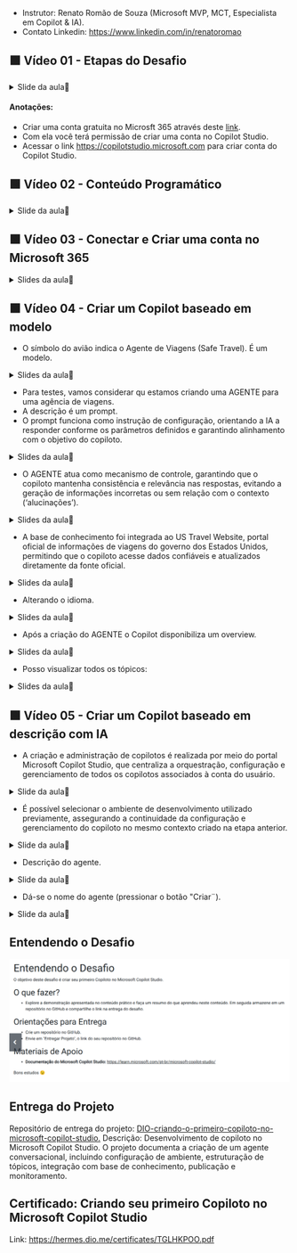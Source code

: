 
- Instrutor: Renato Romão de Souza (Microsoft MVP, MCT, Especialista em Copilot & IA).
- Contato Linkedin: https://www.linkedin.com/in/renatoromao

## 🟩 Vídeo 01 - Etapas do Desafio

<details>
<summary> Slide da aula🔻</summary>
<p align="center">
    <img src="images/image.png" alt="" width="840">
</p>
</details>

#### Anotações:

- Criar uma conta gratuita no Microsft 365 através deste [link](https://copilot.microsoft.com/chats/v1Ed4quJJ6RGC3asffb1H#:~:text=Criar%20uma%20conta%20gratuita%20no,.).
- Com ela você terá permissão de criar uma conta no Copilot Studio.
- Acessar o link https://copilotstudio.microsoft.com para criar conta do Copilot Studio.

## 🟩 Vídeo 02 - Conteúdo Programático

<details>
<summary> Slide da aula🔻</summary>
<p align="center">
    <img src="images/image-2.png" alt="" width="840">
</p>
</details>

## 🟩 Vídeo 03 - Conectar e Criar uma conta no Microsoft 365

<details>
<summary> Slides da aula🔻</summary>
<p align="center">
    <img src="images/image-5.png" alt="" width="840">
</p>

<p align="center">
    <img src="images/image-6.png" alt="" width="840">
</p>

<p align="center">
    <img src="images/image-7.png" alt="" width="840">
</p>

<p align="center">
    <img src="images/image-8.png" alt="" width="840">
</p>

<p align="center">
    <img src="images/image-9.png" alt="" width="840">
</p>

</details> 

## 🟩 Vídeo 04 - Criar um Copilot baseado em modelo

- O símbolo do avião indica o Agente de Viagens (Safe Travel). É um modelo.

<details>
<summary> Slides da aula🔻</summary>
<p align="center">
    <img src="images/image-11.png" alt="" width="840">
</p>
</details>

- Para testes, vamos considerar qu estamos criando uma AGENTE para uma agência de viagens.
- A descrição é um prompt.
- O prompt funciona como instrução de configuração, orientando a IA a responder conforme os parâmetros definidos e garantindo alinhamento com o objetivo do copiloto.

<details>
<summary> Slides da aula🔻</summary>
<p align="center">
    <img src="images/image-13.png" alt="" width="840">
</p>
</details>

- O AGENTE atua como mecanismo de controle, garantindo que o copiloto mantenha consistência e relevância nas respostas, evitando a geração de informações incorretas ou sem relação com o contexto (‘alucinações’).

<details>
<summary> Slides da aula🔻</summary>
<p align="center">
    <img src="images/image-14.png" alt="" width="840">
</p>
</details>

- A base de conhecimento foi integrada ao US Travel Website, portal oficial de informações de viagens do governo dos Estados Unidos, permitindo que o copiloto acesse dados confiáveis e atualizados diretamente da fonte oficial.

<details>
<summary> Slides da aula🔻</summary>
<p align="center">
    <img src="images/image-15.png" alt="" width="840">
</p>
</details>

- Alterando o idioma.

<details>
<summary> Slides da aula🔻</summary>
<p align="center">
    <img src="images/image-16.png" alt="" width="840">
</p>
</details>

- Após a criação do AGENTE o Copilot disponibiliza um overview.

<details>
<summary> Slides da aula🔻</summary>
<p align="center">
    <img src="images/image-18.png" alt="" width="840">
</p>
</details>

- Posso visualizar todos os tópicos:

<details>
<summary> Slides da aula🔻</summary>
<p align="center">
    <img src="images/image-17.png" alt="" width="840">
</p>
</details>

## 🟩 Vídeo 05 - Criar um Copilot baseado em descrição com IA

- A criação e administração de copilotos é realizada por meio do portal Microsoft Copilot Studio, que centraliza a orquestração, configuração e gerenciamento de todos os copilotos associados à conta do usuário.

<details>
<summary> Slide da aula🔻</summary>
<p align="center">
<p align="center">
    <img src="images/image-19.png" alt="" width="840">
</p>
</details>

- É possível selecionar o ambiente de desenvolvimento utilizado previamente, assegurando a continuidade da configuração e gerenciamento do copiloto no mesmo contexto criado na etapa anterior. 

<details>
<summary> Slide da aula🔻</summary>
<p align="center">
    <img src="images/image-20.png" alt="" width="840">
</p>
</details>

- Descrição do agente.

<details>
<summary> Slide da aula🔻</summary>
<p align="center">
    <img src="images/image-22.png" alt="" width="840">
</p>
</details>

- Dá-se o nome do agente (pressionar o botão "Criar¨).

<details>
<summary> Slide da aula🔻</summary>
<p align="center">
    <img src="images/image-24.png" alt="" width="840">
</p>  
</details>

## Entendendo o Desafio

<p align="center">
    <img src="images/image-32.png" alt="" width="840">
</p>

## Entrega do Projeto

Repositório de entrega do projeto: [DIO-criando-o-primeiro-copiloto-no-microsoft-copilot-studio.](https://github.com/ahaerdy/DIO-criando-o-primeiro-copiloto-no-microsoft-copilot-studio)
Descrição: Desenvolvimento de copiloto no Microsoft Copilot Studio. O projeto documenta a criação de um agente conversacional, incluindo configuração de ambiente, estruturação de tópicos, integração com base de conhecimento, publicação e monitoramento.

## Certificado: Criando seu primeiro Copiloto no Microsoft Copilot Studio

Link: https://hermes.dio.me/certificates/TGLHKPOO.pdf
